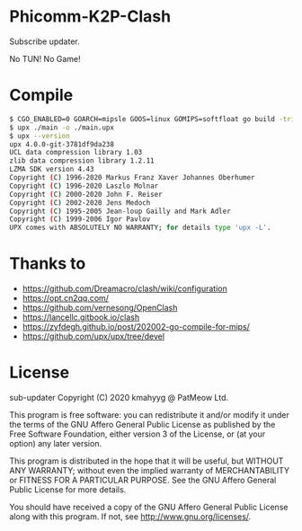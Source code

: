 # Phicomm-K2P-Clash

Subscribe updater.

No TUN! No Game!

# Compile

```bash
$ CGO_ENABLED=0 GOARCH=mipsle GOOS=linux GOMIPS=softfloat go build -trimpath -ldflags '-s -w' -o main ./main.go
$ upx ./main -o ./main.upx
$ upx --version
upx 4.0.0-git-3781df9da238
UCL data compression library 1.03
zlib data compression library 1.2.11
LZMA SDK version 4.43
Copyright (C) 1996-2020 Markus Franz Xaver Johannes Oberhumer
Copyright (C) 1996-2020 Laszlo Molnar
Copyright (C) 2000-2020 John F. Reiser
Copyright (C) 2002-2020 Jens Medoch
Copyright (C) 1995-2005 Jean-loup Gailly and Mark Adler
Copyright (C) 1999-2006 Igor Pavlov
UPX comes with ABSOLUTELY NO WARRANTY; for details type 'upx -L'.
```

# Thanks to

- https://github.com/Dreamacro/clash/wiki/configuration
- https://opt.cn2qq.com/
- https://github.com/vernesong/OpenClash
- https://lancellc.gitbook.io/clash
- https://zyfdegh.github.io/post/202002-go-compile-for-mips/
- https://github.com/upx/upx/tree/devel

# License


 sub-updater
 Copyright (C) 2020  kmahyyg @ PatMeow Ltd.
 
 This program is free software: you can redistribute it and/or modify
 it under the terms of the GNU Affero General Public License as published by
 the Free Software Foundation, either version 3 of the License, or
 (at your option) any later version.
 
 This program is distributed in the hope that it will be useful,
 but WITHOUT ANY WARRANTY; without even the implied warranty of
 MERCHANTABILITY or FITNESS FOR A PARTICULAR PURPOSE.  See the
 GNU Affero General Public License for more details.
 
 You should have received a copy of the GNU Affero General Public License
 along with this program.  If not, see <http://www.gnu.org/licenses/>.


